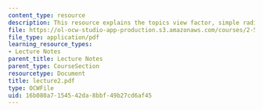 ```yaml
---
content_type: resource
description: This resource explains the topics view factor, simple radiative transfer.
file: https://ol-ocw-studio-app-production.s3.amazonaws.com/courses/2-58j-radiative-transfer-spring-2006/16b080a7154542da8bbf49b27cd6af45_lecture2.pdf
file_type: application/pdf
learning_resource_types:
- Lecture Notes
parent_title: Lecture Notes
parent_type: CourseSection
resourcetype: Document
title: lecture2.pdf
type: OCWFile
uid: 16b080a7-1545-42da-8bbf-49b27cd6af45
---
```

